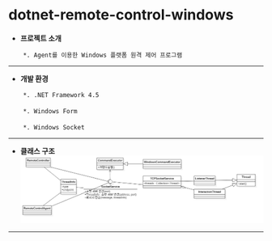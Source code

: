 # dotnet-remote-control-windows

* **프로젝트 소개**
```
	*. Agent를 이용한 Windows 플랫폼 원격 제어 프로그램
```
---

* **개발 환경**
```
	*. .NET Framework 4.5
	
	*. Windows Form
	
	*. Windows Socket
```
---

* **클래스 구조**
![](/images/class.png)

---
